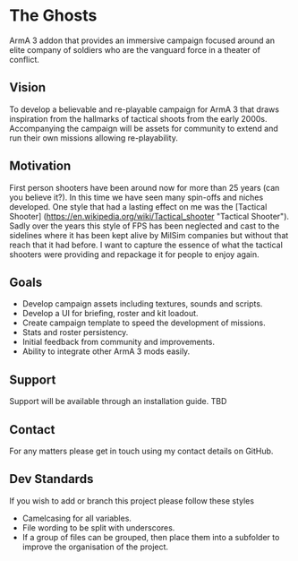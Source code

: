 # The Ghosts

ArmA 3 addon that provides an immersive campaign focused around an elite company of soldiers
who are the vanguard force in a theater of conflict.

## Vision

To develop a believable and re-playable campaign for ArmA 3 that draws inspiration from the hallmarks of tactical shoots from the early 2000s.
Accompanying the campaign will be assets for community to extend and run their own missions allowing re-playability.

## Motivation

First person shooters have been around now for more than 25 years (can you believe it?). In this time we have seen many spin-offs and niches developed.
One style that had a lasting effect on me was the [Tactical Shooter] (https://en.wikipedia.org/wiki/Tactical_shooter "Tactical Shooter").
Sadly over the years this style of FPS has been neglected and cast to the sidelines where it has been kept alive by MilSim companies
but without that reach that it had before.
I want to capture the essence of what the tactical shooters were providing and repackage it for people to enjoy again.

## Goals

* Develop campaign assets including textures, sounds and scripts.
* Develop a UI for briefing, roster and kit loadout.
* Create campaign template to speed the development of missions.
* Stats and roster persistency.
* Initial feedback from community and improvements.
* Ability to integrate other ArmA 3 mods easily.

## Support

Support will be available through an installation guide. TBD

## Contact

For any matters please get in touch using my contact details on GitHub.

## Dev Standards

If you wish to add or branch this project please follow these styles

* Camelcasing for all variables.
* File wording to be split with underscores.
* If a group of files can be grouped, then place them into a subfolder to improve the organisation of the project.